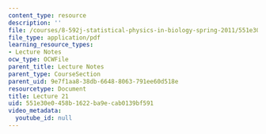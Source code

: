 ```yaml
---
content_type: resource
description: ''
file: /courses/8-592j-statistical-physics-in-biology-spring-2011/551e30e0458b1622ba9ecab0139bf591_MIT8_592JS11_lec21.pdf
file_type: application/pdf
learning_resource_types:
- Lecture Notes
ocw_type: OCWFile
parent_title: Lecture Notes
parent_type: CourseSection
parent_uid: 9e7f1aa8-38db-6648-8063-791ee60d518e
resourcetype: Document
title: Lecture 21
uid: 551e30e0-458b-1622-ba9e-cab0139bf591
video_metadata:
  youtube_id: null
---
```

